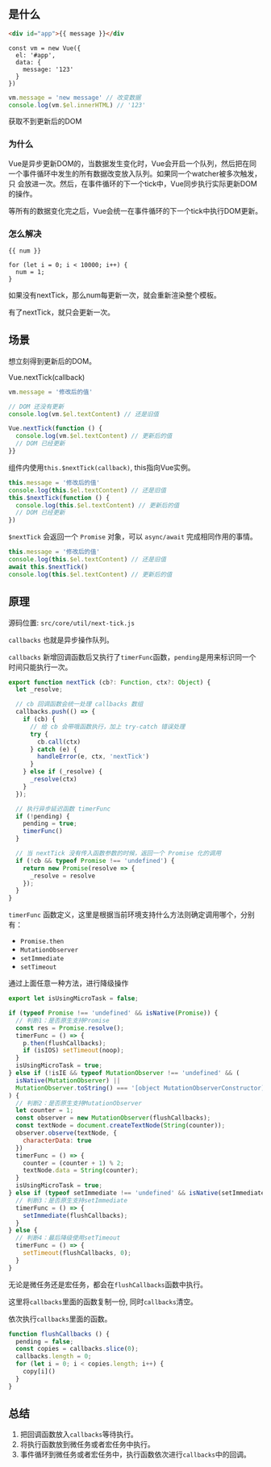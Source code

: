 ## 是什么


```html
<div id="app">{{ message }}</div
```

```vue
const vm = new Vue({
  el: '#app',
  data: {
    message: '123'
  }
})
```

```js
vm.message = 'new message' // 改变数据
console.log(vm.$el.innerHTML) // '123'
```
获取不到更新后的DOM

### 为什么

Vue是异步更新DOM的，当数据发生变化时，Vue会开启一个队列，然后把在同一个事件循环中发生的所有数据改变放入队列。如果同一个watcher被多次触发，只
会放进一次。然后，在事件循环的下一个tick中，Vue同步执行实际更新DOM的操作。

等所有的数据变化完之后，Vue会统一在事件循环的下一个tick中执行DOM更新。

### 怎么解决

```
{{ num }}

for (let i = 0; i < 10000; i++) {
  num = 1;
}
```

如果没有nextTick，那么num每更新一次，就会重新渲染整个模板。

有了nextTick，就只会更新一次。

## 场景

想立刻得到更新后的DOM。

Vue.nextTick(callback)

```js
vm.message = '修改后的值'

// DOM 还没有更新
console.log(vm.$el.textContent) // 还是旧值

Vue.nextTick(function () {
  console.log(vm.$el.textContent) // 更新后的值
  // DOM 已经更新
}}
```

组件内使用`this.$nextTick(callback)`, this指向Vue实例。

```js
this.message = '修改后的值'
console.log(this.$el.textContent) // 还是旧值
this.$nextTick(function () {
  console.log(this.$el.textContent) // 更新后的值
  // DOM 已经更新
})
```

`$nextTick` 会返回一个 `Promise` 对象，可以 `async/await` 完成相同作用的事情。

```js
this.message = '修改后的值'
console.log(this.$el.textContent) // 还是旧值
await this.$nextTick()
console.log(this.$el.textContent) // 更新后的值
```
## 原理

源码位置: `src/core/util/next-tick.js`

`callbacks` 也就是异步操作队列。

`callbacks` 新增回调函数后又执行了`timerFunc`函数，`pending`是用来标识同一个时间只能执行一次。

```js
export function nextTick (cb?: Function, ctx?: Object) {
  let _resolve;

  // cb 回调函数会统一处理 callbacks 数组
  callbacks.push(() => {
    if (cb) {
      // 给 cb 会带哦函数执行，加上 try-catch 错误处理
      try {
        cb.call(ctx)
      } catch (e) {
        handleError(e, ctx, 'nextTick')
      }
    } else if (_resolve) {
      _resolve(ctx)
    }
  });

  // 执行异步延迟函数 timerFunc
  if (!pending) {
    pending = true;
    timerFunc()
  }

  // 当 nextTick 没有传入函数参数的时候，返回一个 Promise 化的调用
  if (!cb && typeof Promise !== 'undefined') {
    return new Promise(resolve => {
      _resolve = resolve
    });
  }
}
```

`timerFunc` 函数定义，这里是根据当前环境支持什么方法则确定调用哪个，分别有：

- `Promise.then`
- `MutationObserver`
- `setImmediate`
- `setTimeout`

通过上面任意一种方法，进行降级操作

```js
export let isUsingMicroTask = false;

if (typeof Promise !== 'undefined' && isNative(Promise)) {
  // 判断1：是否原生支持Promise
  const res = Promise.resolve();
  timerFunc = () => {
    p.then(flushCallbacks);
    if (isIOS) setTimeout(noop);
  }
  isUsingMicroTask = true;
} else if (!isIE && typeof MutationObserver !== 'undefined' && (
  isNative(MutationObserver) ||
  MutationObserver.toString() === '[object MutationObserverConstructor]'
) {
  // 判断2：是否原生支持MutationObserver
  let counter = 1;
  const observer = new MutationObserver(flushCallbacks);
  const textNode = document.createTextNode(String(counter));
  observer.observe(textNode, {
    characterData: true
  })
  timerFunc = () => {
    counter = (counter + 1) % 2;
    textNode.data = String(counter);
  }
  isUsingMicroTask = true;
} else if (typeof setImmediate !== 'undefined' && isNative(setImmediate)) {
  // 判断3：是否原生支持setImmediate
  timerFunc = () => {
    setImmediate(flushCallbacks);
  }
} else {
  // 判断4：最后降级使用setTimeout
  timerFunc = () => {
    setTimeout(flushCallbacks, 0);
  }
}
```

无论是微任务还是宏任务，都会在`flushCallbacks`函数中执行。

这里将`callbacks`里面的函数复制一份, 同时`callbacks`清空。

依次执行`callbacks`里面的函数。

```js
function flushCallbacks () {
  pending = false;
  const copies = callbacks.slice(0);
  callbacks.length = 0;
  for (let i = 0; i < copies.length; i++) {
    copy[i]()
  }
}
```

## 总结

1. 把回调函数放入`callbacks`等待执行。
2. 将执行函数放到微任务或者宏任务中执行。
3. 事件循环到微任务或者宏任务中，执行函数依次进行`callbacks`中的回调。